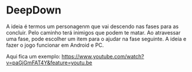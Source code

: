 # DeepDown
A ideia é termos um personagenm que vai descendo nas fases para as concluir. Pelo caminho terá inimigos que podem te matar. Ao atravessar uma fase, pode escolher um item para o ajudar na fase seguinte. A ideia e fazer o jogo funcionar em Android e PC.

Aqui fica um exemplo:
https://www.youtube.com/watch?v=paGjGmFAT4Y&feature=youtu.be
